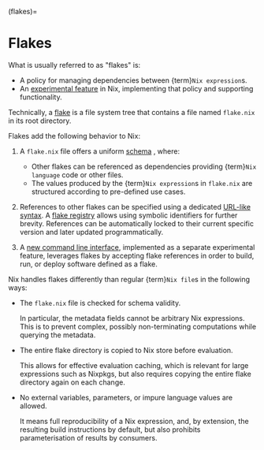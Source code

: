 (flakes)=
# Flakes

What is usually referred to as "flakes" is:
- A policy for managing dependencies between {term}`Nix expression`s.
- An [experimental feature] in Nix, implementing that policy and supporting functionality.

[experimental feature]: https://nixos.org/manual/nix/unstable/contributing/experimental-features.html

Technically, a [flake](https://nixos.org/manual/nix/stable/command-ref/new-cli/nix3-flake.html#description) is a file system tree that contains a file named `flake.nix` in its root directory.

Flakes add the following behavior to Nix:

1. A `flake.nix` file offers a uniform [schema](https://nixos.org/manual/nix/stable/command-ref/new-cli/nix3-flake.html#flake-format) , where:
   - Other flakes can be referenced as dependencies providing {term}`Nix language` code or other files.
   - The values produced by the {term}`Nix expression`s in `flake.nix` are structured according to pre-defined use cases.

1. References to other flakes can be specified using a dedicated [URL-like syntax](https://nixos.org/manual/nix/stable/command-ref/new-cli/nix3-flake.html#flake-references).
   A [flake registry] allows using symbolic identifiers for further brevity.
   References can be automatically locked to their current specific version and later updated programmatically.

   [flake registry]: https://nixos.org/manual/nix/stable/command-ref/new-cli/nix3-registry.html

1. A [new command line interface], implemented as a separate experimental feature, leverages flakes by accepting flake references in order to build, run, or deploy software defined as a flake.

   [new command line interface]: https://nixos.org/manual/nix/stable/command-ref/new-cli/nix.html

Nix handles flakes differently than regular {term}`Nix file`s in the following ways:

- The `flake.nix` file is checked for schema validity.

  In particular, the metadata fields cannot be arbitrary Nix expressions.
  This is to prevent complex, possibly non-terminating computations while querying the metadata.

- The entire flake directory is copied to Nix store before evaluation.

  This allows for effective evaluation caching, which is relevant for large expressions such as Nixpkgs, but also requires copying the entire flake directory again on each change.

- No external variables, parameters, or impure language values are allowed.

  It means full reproducibility of a Nix expression, and, by extension, the resulting build instructions by default, but also prohibits parameterisation of results by consumers.

